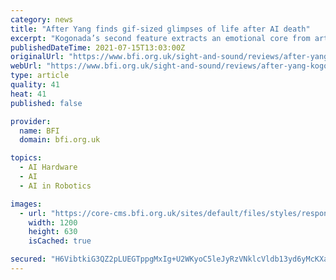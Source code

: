 ```yaml
---
category: news
title: "After Yang finds gif-sized glimpses of life after AI death"
excerpt: "Kogonada’s second feature extracts an emotional core from artificial intelligence when a family’s robot child ‘dies’, but the film dodges the reckoning with big questions that its premise promises."
publishedDateTime: 2021-07-15T13:03:00Z
originalUrl: "https://www.bfi.org.uk/sight-and-sound/reviews/after-yang-kogonada-life-after-AI-death-artificial-intelligence-robot-child"
webUrl: "https://www.bfi.org.uk/sight-and-sound/reviews/after-yang-kogonada-life-after-AI-death-artificial-intelligence-robot-child"
type: article
quality: 41
heat: 41
published: false

provider:
  name: BFI
  domain: bfi.org.uk

topics:
  - AI Hardware
  - AI
  - AI in Robotics

images:
  - url: "https://core-cms.bfi.org.uk/sites/default/files/styles/responsive/public/1200/630/1/2021-07/after-yang-2021-colin-farrell-looking-through-glass.jpeg"
    width: 1200
    height: 630
    isCached: true

secured: "H6VibtkiG3QZ2pLUEGTppgMxIg+U2WKyoC5leJyRzVNklcVldb13yd6yMcKXaQHJC1RlUru1jKUJzPRJJb8bLiFVl2xwXhlgiO3f05/ErzkF8Z3mMOJlwpvhFlhKVEs8Yhz1ZTXSgSG5k9KmNXcopuk8UFRfBqkk3y3hZshuotv5Uccoc8g+hpPffpf0dSQyT5MIiPDEwK7Cu7neQWWm/4u+6dPxhhujDXFYEeOzbwfOXwE0JLwLtvdpd169qush97kMpxsrGU77EumykufJC9tkUkwIPQ8VU6w7rtK8XyoGPGhbsiMRcALJ3ZA9xbutigzU/U+a3uj3jBqAt79AoEDmVQdjpvLl7/e6x0IfKFA=;GWuPT+4zz9wgz4JssgAbEw=="
---
```


